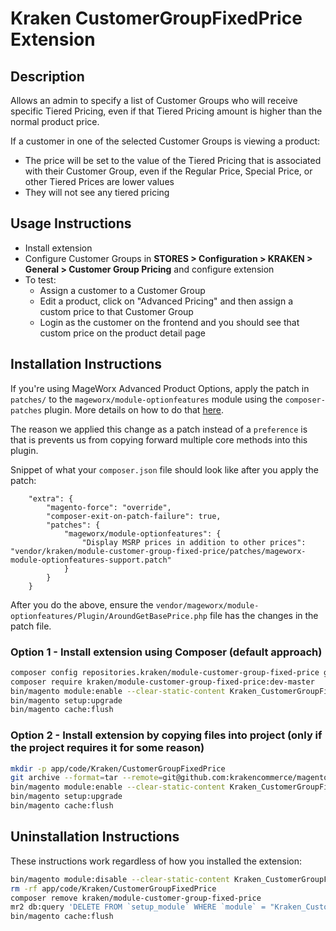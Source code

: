 # Kraken CustomerGroupFixedPrice Extension

## Description

Allows an admin to specify a list of Customer Groups who will receive specific Tiered Pricing, even if that Tiered Pricing amount is higher than the normal product price.

If a customer in one of the selected Customer Groups is viewing a product:

* The price will be set to the value of the Tiered Pricing that is associated with their Customer Group, even if the Regular Price, Special Price, or other Tiered Prices are lower values
* They will not see any tiered pricing

## Usage Instructions

* Install extension
* Configure Customer Groups in **STORES > Configuration > KRAKEN > General > Customer Group Pricing** and configure extension
* To test:
    * Assign a customer to a Customer Group
    * Edit a product, click on "Advanced Pricing" and then assign a custom price to that Customer Group
    * Login as the customer on the frontend and you should see that custom price on the product detail page

## Installation Instructions

If you're using MageWorx Advanced Product Options, apply the patch in `patches/` to the `mageworx/module-optionfeatures` module using the `composer-patches` plugin. More details on how to do that [here](https://www.classyllama.com/blog/create-apply-patches-magento-2).

The reason we applied this change as a patch instead of a `preference` is that is prevents us from copying forward multiple core methods into this plugin.

Snippet of what your `composer.json` file should look like after you apply the patch:
```
    "extra": {
        "magento-force": "override",
        "composer-exit-on-patch-failure": true,
        "patches": {
            "mageworx/module-optionfeatures": {
                "Display MSRP prices in addition to other prices": "vendor/kraken/module-customer-group-fixed-price/patches/mageworx-module-optionfeatures-support.patch"
            }
        }
    }
```

After you do the above, ensure the `vendor/mageworx/module-optionfeatures/Plugin/AroundGetBasePrice.php` file has the changes in the patch file.


### Option 1 - Install extension using Composer (default approach)

```bash
composer config repositories.kraken/module-customer-group-fixed-price git https://github.com/krakencommerce/magento2-module-customer-group-fixed-price.git
composer require kraken/module-customer-group-fixed-price:dev-master
bin/magento module:enable --clear-static-content Kraken_CustomerGroupFixedPrice
bin/magento setup:upgrade
bin/magento cache:flush
```

### Option 2 - Install extension by copying files into project (only if the project requires it for some reason)

```bash
mkdir -p app/code/Kraken/CustomerGroupFixedPrice
git archive --format=tar --remote=git@github.com:krakencommerce/magento2-module-customer-group-fixed-price.git master | tar xf - -C app/code/Kraken/CustomerGroupFixedPrice/
bin/magento module:enable --clear-static-content Kraken_CustomerGroupFixedPrice
bin/magento setup:upgrade
bin/magento cache:flush
```

## Uninstallation Instructions

These instructions work regardless of how you installed the extension:

```bash
bin/magento module:disable --clear-static-content Kraken_CustomerGroupFixedPrice
rm -rf app/code/Kraken/CustomerGroupFixedPrice
composer remove kraken/module-customer-group-fixed-price
mr2 db:query 'DELETE FROM `setup_module` WHERE `module` = "Kraken_CustomerGroupFixedPrice"'
bin/magento cache:flush
```